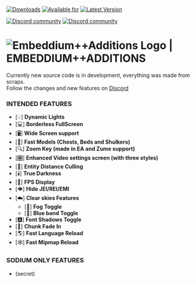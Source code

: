 [![Downloads](https://cf.way2muchnoise.eu/embeddiumplus.svg?badge_style=for_the_badge)](https://www.curseforge.com/minecraft/mc-mods/embeddiumplus)
[![Available for](https://cf.way2muchnoise.eu/versions/embeddiumplus.svg?badge_style=for_the_badge)](https://www.curseforge.com/minecraft/mc-mods/embeddiumplus/files)
[![Latest Version](https://img.shields.io/curseforge/v/931925?style=for-the-badge&label=curseforge&labelColor=%232d2d2d&color=%23e04e14&link=https%3A%2F%2Fwww.curseforge.com%2Fminecraft%2Fmc-mods%2Fwatermedia%2Ffiles)](https://www.curseforge.com/minecraft/mc-mods/embeddiumplus/files)

[![Discord community](https://dcbadge.vercel.app/api/server/cuYAzzZ)](https://discord.gg/cuYAzzZ)
[![Discord community](https://dcbadge.vercel.app/api/server/rN9Y7caguP)](https://discord.gg/rN9Y7caguP)

# ![Embeddium++Additions Logo](https://cdn.discordapp.com/emojis/1206132400623718410.png?size=32&quality=lossless) | EMBEDDIUM++ADDITIONS
Currently new source code is in development, everything was made from scraps.<br>
Follow the changes and new features on [Discord](https://discord.gg/cuYAzzZ)

### INTENDED FEATURES
- [💡] **Dynamic Lights**
- [💻] **Borderless FullScreen**
- [🖥️] **Wide Screen support**
- [👟] **Fast Models (Chests, Beds and Shulkers)**
- [🔍] **Zoom Key (made in EA and Zume support)**
- [🎛️] **Enhanced Video settings screen (with three styles)**
- [🐄] **Entity Distance Culling**
- [🕯️] **True Darkness**
- [🧮] **FPS Display**
- [👁️] **Hide JEI/REI/EMI**
- [☁️] **Clear skies Features**
  - [🌁] **Fog Toggle**
  - [🌌] **Blue band Toggle**
- [🅰️] **Font Shadows Toggle**
- [💎] **Chunk Fade In**
- [🌎] **Fast Language Reload**
- [🕸️] **Fast Mipmap Reload**

### SODIUM ONLY FEATURES
- (secret)